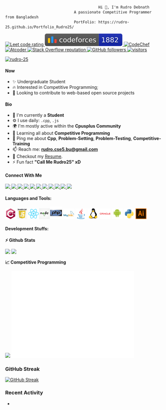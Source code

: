                                               Hi 👋, I'm Rudro Debnath
                                   A passionate Competitive Programmer from Bangladesh
                                   PortFolio: https://rudro-25.github.io/Portfolio_Rudro25/

        
<p align="left">
  <a href="https://leetcode.com/rudro25/">
    <img src="https://cp-logo.vercel.app/leetcode/rudro25" alt="Leet code rating" />
  </a>
<a href="https://codeforces.com/profile/Rudro25">
    <img src="https://raw.githubusercontent.com/Rudro-25/cf-stats/main/output/max_rating.svg" alt="CF rating" />
  </a>
  <a href="https://codechef.com/users/rudro25/">
    <img src="https://cp-badges.deta.dev/codechef/rudro25" alt="CodeChef" />
  </a>
  <a href="https://atcoder.jp/users/rudro25/">
    <img src="https://cp-badges.deta.dev/atcoder/rudro25" alt="Atcoder" />
  </a>
  <a href="https://stackoverflow.com/users/19840400/rudro25">
    <img alt="Stack Overflow reputation" src="https://img.shields.io/stackexchange/stackoverflow/r/19840400?color=orange&label=reputation&logo=stackoverflow">
  </a>
  <a href="https://github.com/Rudro-25?tab=followers">
    <img alt="GitHub followers" src="https://img.shields.io/github/followers/Rudro-25?color=green&logo=github">
  </a>
  <a href="https://github.com/Rudro-25/">
    <img src="https://komarev.com/ghpvc/?username=Rudro-25" alt="visitors" />
  </a>

<p align="left"> <a href="https://github.com/ryo-ma/github-profile-trophy"><img src="https://github-profile-trophy.vercel.app/?username=rudro-25" theme="dark" alt="rudro-25" /></a> </p>

#### Now

- ✨ Undergraduate Student
- :fire: Interested in Competitive Programming;
- :calendar: Looking to contribute to web-based open source projects 

#### Bio

- 🏢 I'm currently a **Student**
- ⚙️ I use daily: `.cpp`, `.js`
- 🌍 I'm mostly active within the **Cpusplus Community**
- 🌱 Learning all about **Competitive Programming**
- 💬 Ping me about **Cpp**, **Problem-Setting**, **Problem-Testing**, **Competitive-Training**
- 📫 Reach me: **rudro.cse5.bu@gmail.com**
- 📝 Checkout my [Resume](https://www.canva.com/design/DAFcgg1GSJ0/HQpvIyezm2RHmU0uuStvwA/edit).
- ⚡ Fun fact **"Call Me Rudro25" xD**

#### Connect With Me

<p left="center">
<a href="https://twitter.com/rudro_25">
  <img src="https://img.shields.io/badge/twitter-%231DA1F2.svg?&style=for-the-badge&logo=twitter&logoColor=white" height=25>
</a> 
<a href="https://www.linkedin.com/in//">
  <img src="https://img.shields.io/badge/linkedin-%230077B5.svg?&style=for-the-badge&logo=linkedin&logoColor=white" height=25>
</a> 
<a href="https://www.facebook.com/rudro.debnath.399/">
  <img src="https://img.shields.io/badge/Facebook-1877F2?style=for-the-badge&logo=facebook&logoColor=white" height=25>
</a>
<a href="mailto:rudro.cse5.bu.@gmail.com">
  <img src="https://img.shields.io/badge/Gmail-D14836?style=for-the-badge&logo=gmail&logoColor=white" height=25>
</a>
  <a href="https://discord.gg/Rudro25#1628">
  <img src="https://img.shields.io/badge/Discord-12100E?style=for-the-badge&logo=discord&logoColor=white" height=25>
</a>
  <a href="https://instagram.com/rudronath25">
  <img src="https://img.shields.io/badge/instagram-%231DA1F2.svg?&style=for-the-badge&logo=instagram&logoColor=white" height=25>
</a> 
  <a href="https://codeforces.com/profile/rudro25">
  <img src="https://img.shields.io/badge/Codeforces-12100E?style=for-the-badge&logo=codeforces&logoColor=white" height=25>
</a>
  <a href="https://www.leetcode.com/rudro25">
  <img src="https://img.shields.io/badge/LeeCode-12100E?style=for-the-badge&logo=leetcode&logoColor=white" height=25>
</a>
  <a href="https://www.codechef.com/users/rudro25">
  <img src="https://img.shields.io/badge/Codechef-12100E?style=for-the-badge&logo=codechef&logoColor=white" height=25>
</a>
  <a href="https://www.hackerrank.com/rudro25">
  <img src="https://img.shields.io/badge/HackerRank-12100E?style=for-the-badge&logo=hackerrank&logoColor=white" height=25>
</a>
  <a href="https://www.hackerearth.com/rudro25">
  <img src="https://img.shields.io/badge/HackerEarth-12100E?style=for-the-badge&logo=hackerearth&logoColor=white" height=25>
</a>
</p>

#### Languages and Tools:

<img height="35" src="img/cpp.svg" alt="cpp"> <img height="35" src="img/js.png" alt="js"> <img height="35" src="img/react-original.svg" alt="react"><img height="35" src="img/nj.jpeg" alt="nodejs"><img height="40" src="img/php.svg" alt="php"> <img height="35" src="img/mysql.svg" alt="sql"> <img height="35" src="img/java.svg" alt="java"> <img height="35" src="img/linux.svg" alt="linux"> <img height="35" src="img/oracle.svg" alt="oracle"> <img height="35" src="img/as.svg" alt="as"> <img height="35" src="img/py.svg" alt="py"> <img height="35" src="img/ai.svg" alt="ai">

#### Development Stuffs:

<b>⚡ Github Stats</b>

<p float="left">
<img height="180em" src="https://github-readme-stats.vercel.app/api?username=Rudro-25&show_icons=true&hide_border=true&&count_private=true&include_all_commits=true" /> 
<img height="180em" src="https://github-readme-stats.vercel.app/api/top-langs/?username=sudiptob2&show_icons=true&hide_border=true&layout=compact&langs_count=8"/>
</p>

<b>&#128200; Competitive Programming</b>
<p float="left">
<img height="273em" src="https://leetcard.jacoblin.cool/rudro25?theme=light&font=Karma&ext=contest" />
<img height="280em" src="https://raw.githubusercontent.com/Rudro-25/cf-stats/main/output/light_card.svg" />
</p>

<!-- ### ACTIVITY GRAPH TRACKER 
[![activity graph](https://activity-graph.herokuapp.com/graph?username=Rudro-25&theme=react-dark)](https://github.com/Rudro-25/github-readme-activity-graph)   -->

### GitHub Streak

[![GitHub Streak](https://github-readme-streak-stats.herokuapp.com/?user=Rudro-25&theme=)](https://git.io/streak-stats)

### Recent Activity

-
